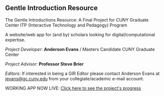 
Gentle Introduction Resource
------------------------------------------------------------------------------
The Gentle Introductions Resource: A Final Project for CUNY Graduate Center ITP (Interactive Technology and Pedagogy) Program  

A website/web app for (and by) scholars looking for digital/computational expertise.  

*Project Developer:* **Anderson Evans** / Masters Candidate CUNY Graduate Center  

*Project Advisor:* **Professor Steve Brier**  

*Editors:* If interested in being a GIR Editor please contact Anderson Evans at jevans@gc.cuny.edu from your collegiate/academic e-mail account.  

WORKING APP NOW LIVE: [Click here to see the project's progress](http://agile-badlands-7324.herokuapp.com/)


